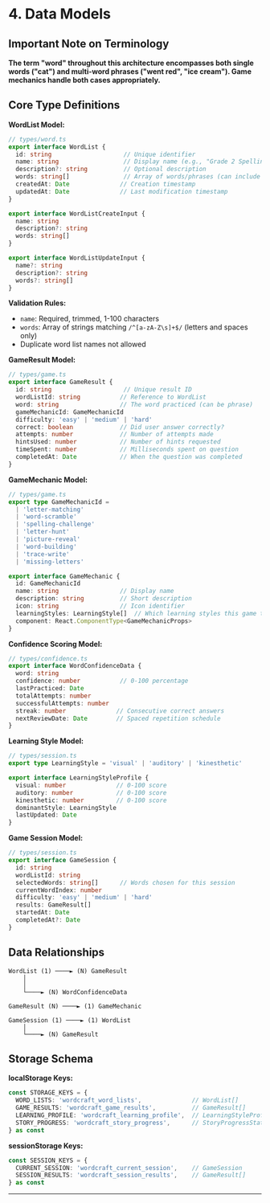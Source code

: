 # 4. Data Models

## Important Note on Terminology

**The term "word" throughout this architecture encompasses both single words ("cat") and multi-word phrases ("went red", "ice cream"). Game mechanics handle both cases appropriately.**

## Core Type Definitions

**WordList Model:**

```typescript
// types/word.ts
export interface WordList {
  id: string                    // Unique identifier
  name: string                  // Display name (e.g., "Grade 2 Spelling")
  description?: string          // Optional description
  words: string[]               // Array of words/phrases (can include spaces)
  createdAt: Date              // Creation timestamp
  updatedAt: Date              // Last modification timestamp
}

export interface WordListCreateInput {
  name: string
  description?: string
  words: string[]
}

export interface WordListUpdateInput {
  name?: string
  description?: string
  words?: string[]
}
```

**Validation Rules:**
- `name`: Required, trimmed, 1-100 characters
- `words`: Array of strings matching `/^[a-zA-Z\s]+$/` (letters and spaces only)
- Duplicate word list names not allowed

**GameResult Model:**

```typescript
// types/game.ts
export interface GameResult {
  id: string                    // Unique result ID
  wordListId: string           // Reference to WordList
  word: string                 // The word practiced (can be phrase)
  gameMechanicId: GameMechanicId
  difficulty: 'easy' | 'medium' | 'hard'
  correct: boolean             // Did user answer correctly?
  attempts: number             // Number of attempts made
  hintsUsed: number            // Number of hints requested
  timeSpent: number            // Milliseconds spent on question
  completedAt: Date            // When the question was completed
}
```

**GameMechanic Model:**

```typescript
// types/game.ts
export type GameMechanicId =
  | 'letter-matching'
  | 'word-scramble'
  | 'spelling-challenge'
  | 'letter-hunt'
  | 'picture-reveal'
  | 'word-building'
  | 'trace-write'
  | 'missing-letters'

export interface GameMechanic {
  id: GameMechanicId
  name: string                 // Display name
  description: string          // Short description
  icon: string                 // Icon identifier
  learningStyles: LearningStyle[]  // Which learning styles this game targets
  component: React.ComponentType<GameMechanicProps>
}
```

**Confidence Scoring Model:**

```typescript
// types/confidence.ts
export interface WordConfidenceData {
  word: string
  confidence: number           // 0-100 percentage
  lastPracticed: Date
  totalAttempts: number
  successfulAttempts: number
  streak: number              // Consecutive correct answers
  nextReviewDate: Date        // Spaced repetition schedule
}
```

**Learning Style Model:**

```typescript
// types/session.ts
export type LearningStyle = 'visual' | 'auditory' | 'kinesthetic'

export interface LearningStyleProfile {
  visual: number              // 0-100 score
  auditory: number            // 0-100 score
  kinesthetic: number         // 0-100 score
  dominantStyle: LearningStyle
  lastUpdated: Date
}
```

**Game Session Model:**

```typescript
// types/session.ts
export interface GameSession {
  id: string
  wordListId: string
  selectedWords: string[]      // Words chosen for this session
  currentWordIndex: number
  difficulty: 'easy' | 'medium' | 'hard'
  results: GameResult[]
  startedAt: Date
  completedAt?: Date
}
```

## Data Relationships

```
WordList (1) ────► (N) GameResult
    │
    │
    └────► (N) WordConfidenceData

GameResult (N) ────► (1) GameMechanic

GameSession (1) ────► (1) WordList
    │
    └────► (N) GameResult
```

## Storage Schema

**localStorage Keys:**

```typescript
const STORAGE_KEYS = {
  WORD_LISTS: 'wordcraft_word_lists',              // WordList[]
  GAME_RESULTS: 'wordcraft_game_results',          // GameResult[]
  LEARNING_PROFILE: 'wordcraft_learning_profile',  // LearningStyleProfile
  STORY_PROGRESS: 'wordcraft_story_progress',      // StoryProgressState (future)
} as const
```

**sessionStorage Keys:**

```typescript
const SESSION_KEYS = {
  CURRENT_SESSION: 'wordcraft_current_session',    // GameSession
  SESSION_RESULTS: 'wordcraft_session_results',    // GameResult[]
} as const
```

---
